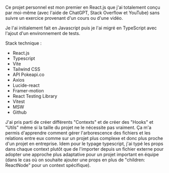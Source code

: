 Ce projet personnel est mon premier en React.js que j'ai totalement conçu par moi-même (avec l'aide de ChatGPT, Stack Overflow et YouTube) sans suivre un exercice provenant d'un cours ou d'une vidéo.

Je l'ai initialement fait en Javascript puis je l'ai migré en TypeScript avec l'ajout d'un environnement de tests.

Stack technique :
- React.js
- Typescript
- Vite
- Tailwind CSS
- API Pokeapi.co
- Axios
- Lucide-react
- Framer-motion
- React Testing Library
- Vitest
- MSW
- Github

J'ai pris parti de créer différents "Contexts" et de créer des "Hooks" et "Utils" même si la taille du projet ne le nécessite pas vraiment. Ça m'a permis d'apprendre comment gérer l'arborescence des fichiers et les relations entre eux comme sur un projet plus complexe et donc plus proche d'un projet en entreprise.
Idem pour le typage typescript, j'ai typé les props dans chaque context plutôt que de l'importer depuis un fichier externe pour adopter une approche plus adaptative pour un projet important en équipe (dans le cas où on souhaite ajouter une props en plus de "children: ReactNode" pour un context spécifique).